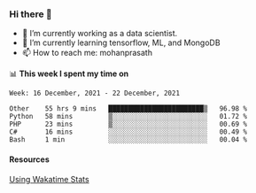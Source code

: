 ### Hi there 👋

- 🔭 I’m currently working as a data scientist.
- 🌱 I’m currently learning tensorflow, ML, and MongoDB
- 📫 How to reach me: mohanprasath

📊 **This week I spent my time on**
<!--START_SECTION:waka-->
```text
Week: 16 December, 2021 - 22 December, 2021

Other    55 hrs 9 mins   ████████████████████████▒   96.98 % 
Python   58 mins         ▒░░░░░░░░░░░░░░░░░░░░░░░░   01.72 % 
PHP      23 mins         ▒░░░░░░░░░░░░░░░░░░░░░░░░   00.69 % 
C#       16 mins         ░░░░░░░░░░░░░░░░░░░░░░░░░   00.49 % 
Bash     1 min           ░░░░░░░░░░░░░░░░░░░░░░░░░   00.04 % 
```
<!--END_SECTION:waka-->

#### Resources
[Using Wakatime Stats](https://github.com/marketplace/actions/waka-readme)
